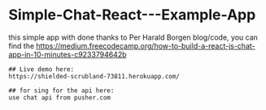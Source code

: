 # Simple-Chat-React---Example-App
this simple app with done thanks to Per Harald Borgen blog/code, you can find the https://medium.freecodecamp.org/how-to-build-a-react-js-chat-app-in-10-minutes-c9233794642b

```
## Live demo here:
https://shielded-scrubland-73811.herokuapp.com/

## for sing for the api here:
use chat api from pusher.com 
